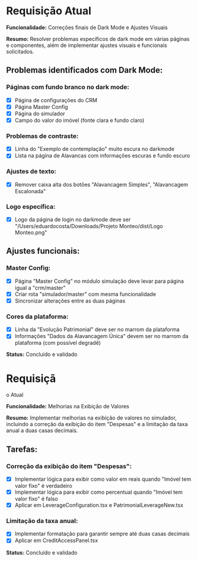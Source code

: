 # Requisição Atual

**Funcionalidade:** Correções finais de Dark Mode e Ajustes Visuais

**Resumo:**
Resolver problemas específicos de dark mode em várias páginas e componentes, além de implementar ajustes visuais e funcionais solicitados.

## Problemas identificados com Dark Mode:

### Páginas com fundo branco no dark mode:
- [x] Página de configurações do CRM
- [x] Página Master Config 
- [x] Página do simulador
- [x] Campo do valor do imóvel (fonte clara e fundo claro)

### Problemas de contraste:
- [x] Linha do "Exemplo de contemplação" muito escura no darkmode
- [x] Lista na página de Alavancas com informações escuras e fundo escuro

### Ajustes de texto:
- [x] Remover caixa alta dos botões "Alavancagem Simples", "Alavancagem Escalonada"

### Logo específica:
- [x] Logo da página de login no darkmode deve ser "/Users/eduardocosta/Downloads/Projeto Monteo/dist/Logo Monteo.png"

## Ajustes funcionais:

### Master Config:
- [x] Página "Master Config" no módulo simulação deve levar para página igual a "crm/master"
- [x] Criar rota "simulador/master" com mesma funcionalidade
- [x] Sincronizar alterações entre as duas páginas

### Cores da plataforma:
- [x] Linha da "Evolução Patrimonial" deve ser no marrom da plataforma
- [x] Informações "Dados da Alavancagem Única" devem ser no marrom da plataforma (com possível degradê)

**Status:** Concluído e validado
# Requisiçã
o Atual

**Funcionalidade:** Melhorias na Exibição de Valores

**Resumo:**
Implementar melhorias na exibição de valores no simulador, incluindo a correção da exibição do item "Despesas" e a limitação da taxa anual a duas casas decimais.

## Tarefas:

### Correção da exibição do item "Despesas":
- [x] Implementar lógica para exibir como valor em reais quando "Imóvel tem valor fixo" é verdadeiro
- [x] Implementar lógica para exibir como percentual quando "Imóvel tem valor fixo" é falso
- [x] Aplicar em LeverageConfiguration.tsx e PatrimonialLeverageNew.tsx

### Limitação da taxa anual:
- [x] Implementar formatação para garantir sempre até duas casas decimais
- [x] Aplicar em CreditAccessPanel.tsx

**Status:** Concluído e validado